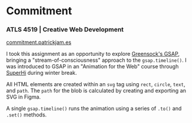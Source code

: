 # Commitment
### ATLS 4519 | Creative Web Development

[commitment.patrickjam.es](https://commitment.patrickjam.es)

I took this assignment as an opportunity to explore [Greensock's GSAP](https://greensock.com/), bringing a "stream-of-consciousness" approach to the ```gsap.timeline()```. I was introduced to GSAP in an "Animation for the Web" course through [SuperHi](https://www.superhi.com/courses/animation-for-the-web-svg-css-and-javascript) during winter break.

All HTML elements are created within an ```svg``` tag using ```rect```, ```circle```, ```text```, and ```path```. The ```path``` for the blob is calculated by creating and exporting an SVG in Figma. 

A single ```gsap.timeline()``` runs the animation using a series of ```.to()``` and ```.set()``` methods.
